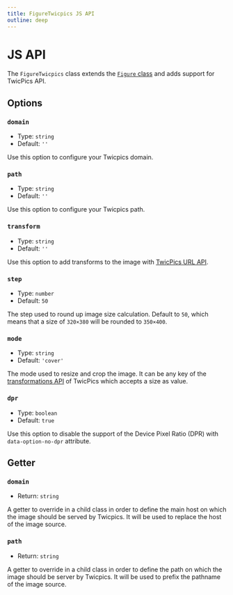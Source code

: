 ```yaml
---
title: FigureTwicpics JS API
outline: deep
---
```


# JS API

The `FigureTwicpics` class extends the [`Figure` class](/components/atoms/Figure/js-api.html) and adds support for TwicPics API.

## Options

### `domain`

- Type: `string`
- Default: `''`

Use this option to configure your Twicpics domain.

### `path`

- Type: `string`
- Default: `''`

Use this option to configure your Twicpics path.

### `transform`

- Type: `string`
- Default: `''`

Use this option to add transforms to the image with [TwicPics URL API](https://www.twicpics.com/docs/api/basics).

### `step`

- Type: `number`
- Default: `50`

The step used to round up image size calculation. Default to `50`, which means that a size of `320×380` will be rounded to `350×400`.

### `mode`

- Type: `string`
- Default: `'cover'`

The mode used to resize and crop the image. It can be any key of the [transformations API](https://www.twicpics.com/docs/api/transformations) of TwicPics which accepts a size as value.

### `dpr`

- Type: `boolean`
- Default: `true`

Use this option to disable the support of the Device Pixel Ratio (DPR) with `data-option-no-dpr` attribute.

## Getter

### `domain`

- Return: `string`

A getter to override in a child class in order to define the main host on which the image should be served by Twicpics. It will be used to replace the host of the image source.

### `path`

- Return: `string`

A getter to override in a child class in order to define the path on which the image should be server by Twicpics. It will be used to prefix the pathname of the image source.
